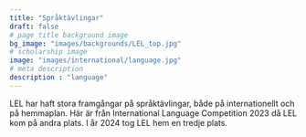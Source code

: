 ```yaml
---
title: "Språktävlingar"
draft: false
# page title background image
bg_image: "images/backgrounds/LEL_top.jpg"
# scholarship image
image: "images/international/language.jpg"
# meta description
description : "language"
---
```


LEL har haft stora framgångar på språktävlingar, både på internationellt och på hemmaplan. Här är från International Language Competition 2023 då LEL kom på andra plats. I år 2024 tog LEL hem en tredje plats.  